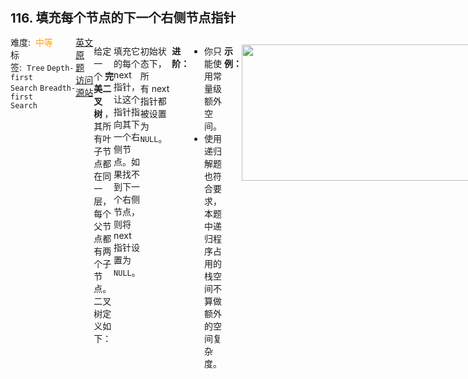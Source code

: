 <div style="font-size: 20px; margin-bottom: 15px; font-weight: bold;">116. 填充每个节点的下一个右侧节点指针</div>
<div style="display: flex; font-size: 14px; justify-content: space-between;"><div><span style="margin-right: 30px;">难度:&nbsp;&nbsp;<label style="color: rgb(255, 161, 25);">中等</label></span><span style="margin-right: 30px;">标签:&nbsp;&nbsp;<code>Tree</code>&nbsp;<code>Depth-first Search</code>&nbsp;<code>Breadth-first Search</code></span></div><div><span style="margin-right: 15px;"><a href="https://leetcode.com/problems/populating-next-right-pointers-in-each-node/">英文原题</a></span><span><a href="https://leetcode-cn.com/problems/populating-next-right-pointers-in-each-node/">访问源站</a></span></div>
<hr style="height: 1px; margin: 1em 0px;" />
<p>给定一个 <strong>完美二叉树 </strong>，其所有叶子节点都在同一层，每个父节点都有两个子节点。二叉树定义如下：</p>

<pre>
struct Node {
  int val;
  Node *left;
  Node *right;
  Node *next;
}</pre>

<p>填充它的每个 next 指针，让这个指针指向其下一个右侧节点。如果找不到下一个右侧节点，则将 next 指针设置为 <code>NULL</code>。</p>

<p>初始状态下，所有 next 指针都被设置为 <code>NULL</code>。</p>

<p> </p>

<p><strong>进阶：</strong></p>

<ul>
	<li>你只能使用常量级额外空间。</li>
	<li>使用递归解题也符合要求，本题中递归程序占用的栈空间不算做额外的空间复杂度。</li>
</ul>

<p> </p>

<p><strong>示例：</strong></p>

<p><img alt="" src="https://assets.leetcode.com/uploads/2019/02/14/116_sample.png" style="width: 640px; height: 218px;" /></p>

<pre>
<b>输入：</b>root = [1,2,3,4,5,6,7]
<b>输出：</b>[1,#,2,3,#,4,5,6,7,#]
<b>解释：</b>给定二叉树如图 A 所示，你的函数应该填充它的每个 next 指针，以指向其下一个右侧节点，如图 B 所示。序列化的输出按层序遍历排列，同一层节点由 next 指针连接，'#' 标志着每一层的结束。
</pre>

<p> </p>

<p><strong>提示：</strong></p>

<ul>
	<li>树中节点的数量少于 <code>4096</code></li>
	<li><code>-1000 &lt;= node.val &lt;= 1000</code></li>
</ul>

<hr style="height: 1px; margin: 1em 0px;" />
<strong>第2次解答</strong>
```javascript
/**
 * // Definition for a Node.
 * function Node(val, left, right, next) {
 *    this.val = val === undefined ? null : val;
 *    this.left = left === undefined ? null : left;
 *    this.right = right === undefined ? null : right;
 *    this.next = next === undefined ? null : next;
 * };
 */

/**
 * @param {Node} root
 * @return {Node}
 */
var connect = function (root) {
  // 解题思路：左子树.next = 右子树 ， 右子树.next = 根节点.next.左子树
  // 如果根节点为 null，则直接返回 null
  if (root === null) return null;
  // 左子树存在，则将左子树.next = 右子树
  if (root.left) {
    root.left.next = root.right;
  }
  // 右子树存在，则将右子树.next = 根.next.左子树，如果根.next不存在，则为 null
  if (root.right) {
    root.right.next = root.next ? root.next.left : null;
  }

  // 递归遍历左子树
  connect(root.left);
  // 递归遍历右子树
  connect(root.right);

  return root;
};
```
<hr style="height: 1px; margin: 1em 0px;" />
<strong>第1次解答</strong>
```javascript
/**
 * // Definition for a Node.
 * function Node(val, left, right, next) {
 *    this.val = val === undefined ? null : val;
 *    this.left = left === undefined ? null : left;
 *    this.right = right === undefined ? null : right;
 *    this.next = next === undefined ? null : next;
 * };
 */

/**
 * @param {Node} root
 * @return {Node}
 */

var deepTree = function (node1, node2) {
  // 如果第一个节点或者第二个节点为空，则返回 null
  if (node1 === null || node2 === null) {
    return null;
  }
  // 具体的指向操作
  node1.next = node2;

  // 第一个节点的左子树的 next 指向第一个节点的右子树
  deepTree(node1.left, node1.right);
  // 第二个节点的左子树的 next 指向第二个节点的右子树
  deepTree(node2.left, node2.right);
  // 第一个节点的右子树的 next 指向第二个节点的左子树
  deepTree(node1.right, node2.right);
};

var connect = function (root) {
  // 如果根节点为空，则直接返回 null
  if (root === null) return null;
  // 深度遍历根节点
  deepTree(root.left, root.right);
  // 返回修改之后的节点
  return root;
};
```